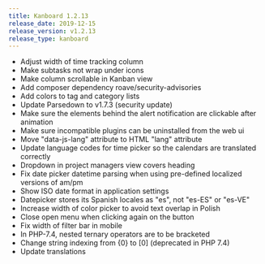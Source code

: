```yaml
---
title: Kanboard 1.2.13
release_date: 2019-12-15
release_version: v1.2.13
release_type: kanboard
---
```


* Adjust width of time tracking column
* Make subtasks not wrap under icons
* Make column scrollable in Kanban view
* Add composer dependency roave/security-advisories
* Add colors to tag and category lists
* Update Parsedown to v1.7.3 (security update)
* Make sure the elements behind the alert notification are clickable after animation
* Make sure incompatible plugins can be uninstalled from the web ui
* Move "data-js-lang" attribute to HTML "lang" attribute
* Update language codes for time picker so the calendars are translated correctly
* Dropdown in project managers view covers heading
* Fix date picker datetime parsing when using pre-defined localized versions of am/pm
* Show ISO date format in application settings
* Datepicker stores its Spanish locales as "es", not "es-ES" or "es-VE"
* Increase width of color picker to avoid text overlap in Polish
* Close open menu when clicking again on the button
* Fix width of filter bar in mobile
* In PHP-7.4, nested ternary operators are to be bracketed
* Change string indexing from {0} to [0] (deprecated in PHP 7.4)
* Update translations